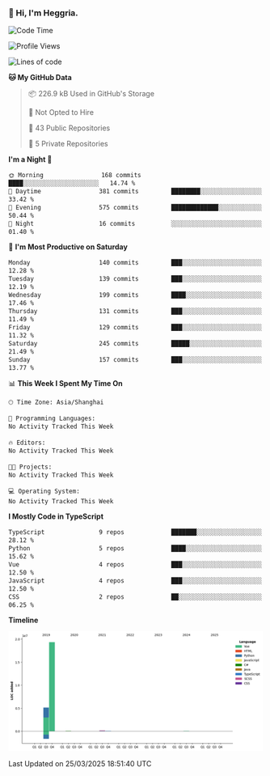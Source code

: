 ### 👋 Hi, I'm Heggria.

<!--START_SECTION:waka-->
![Code Time](http://img.shields.io/badge/Code%20Time-1%2C037%20hrs%2020%20mins-blue)

![Profile Views](http://img.shields.io/badge/Profile%20Views-0-blue)

![Lines of code](https://img.shields.io/badge/From%20Hello%20World%20I%27ve%20Written-24.8%20million%20lines%20of%20code-blue)

**🐱 My GitHub Data** 

> 📦 226.9 kB Used in GitHub's Storage 
 > 
> 🚫 Not Opted to Hire
 > 
> 📜 43 Public Repositories 
 > 
> 🔑 5 Private Repositories 
 > 
**I'm a Night 🦉** 

```text
🌞 Morning                168 commits         ████░░░░░░░░░░░░░░░░░░░░░   14.74 % 
🌆 Daytime                381 commits         ████████░░░░░░░░░░░░░░░░░   33.42 % 
🌃 Evening                575 commits         █████████████░░░░░░░░░░░░   50.44 % 
🌙 Night                  16 commits          ░░░░░░░░░░░░░░░░░░░░░░░░░   01.40 % 
```
📅 **I'm Most Productive on Saturday** 

```text
Monday                   140 commits         ███░░░░░░░░░░░░░░░░░░░░░░   12.28 % 
Tuesday                  139 commits         ███░░░░░░░░░░░░░░░░░░░░░░   12.19 % 
Wednesday                199 commits         ████░░░░░░░░░░░░░░░░░░░░░   17.46 % 
Thursday                 131 commits         ███░░░░░░░░░░░░░░░░░░░░░░   11.49 % 
Friday                   129 commits         ███░░░░░░░░░░░░░░░░░░░░░░   11.32 % 
Saturday                 245 commits         █████░░░░░░░░░░░░░░░░░░░░   21.49 % 
Sunday                   157 commits         ███░░░░░░░░░░░░░░░░░░░░░░   13.77 % 
```


📊 **This Week I Spent My Time On** 

```text
🕑︎ Time Zone: Asia/Shanghai

💬 Programming Languages: 
No Activity Tracked This Week

🔥 Editors: 
No Activity Tracked This Week

🐱‍💻 Projects: 
No Activity Tracked This Week

💻 Operating System: 
No Activity Tracked This Week
```

**I Mostly Code in TypeScript** 

```text
TypeScript               9 repos             ███████░░░░░░░░░░░░░░░░░░   28.12 % 
Python                   5 repos             ████░░░░░░░░░░░░░░░░░░░░░   15.62 % 
Vue                      4 repos             ███░░░░░░░░░░░░░░░░░░░░░░   12.50 % 
JavaScript               4 repos             ███░░░░░░░░░░░░░░░░░░░░░░   12.50 % 
CSS                      2 repos             ██░░░░░░░░░░░░░░░░░░░░░░░   06.25 % 
```



**Timeline**

![Lines of Code chart](https://raw.githubusercontent.com/heggria/heggria/main/assets/bar_graph.png)


 Last Updated on 25/03/2025 18:51:40 UTC
<!--END_SECTION:waka-->
